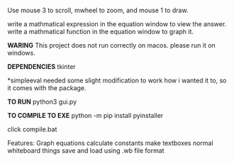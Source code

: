 
Use mouse 3 to scroll, mwheel to zoom, and mouse 1 to draw.

write a mathmatical expression in the equation window to view the answer.
write a mathmatical function in the equation window to graph it.

**WARING**
This project does not run correctly on macos. please run it on windows.

**DEPENDENCIES**
tkinter

*simpleeval needed some slight modification to work how i wanted it to, so it comes with the package.

**TO RUN**
python3 gui.py

**TO COMPILE TO EXE**
python -m pip install pyinstaller

click compile.bat

Features:
Graph equations
calculate constants
make textboxes
normal whiteboard things
save and load using .wb file format


